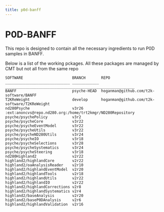 ```yaml
---
title: p0d-banff
---
```


P0D-BANFF
=========

This repo is designed to contain all the necessary ingredients to run P0D samples in BANFF.

Below is a list of the working pckages. All these packages are managed by CMT but not all from the same repo

    SOFTWARE                      BRANCH       REPO
    _____________________________ ____________ __________________________________________________________
    BANFF                         psyche-HEAD  hoganman@github.com/t2k-software/BANFF
    T2KReWeight                   develop      hoganman@github.com/t2k-software/T2KReWeight
    nd280Psyche                   v3r26        :ext:anoncvs@repo.nd280.org:/home/trt2kmgr/ND280Repository
    psyche/psychePolicy           v3r2 
    psyche/psycheCore             v3r22
    psyche/psycheEventModel       v3r22
    psyche/psycheUtils            v3r22
    psyche/psycheND280Utils       v3r24
    psyche/psycheIO               v3r18
    psyche/psycheSelections       v3r28
    psyche/psycheSystematics      v3r24
    psyche/psycheSteering         v3r18
    nd280Highland2                v2r22
    highland2/highlandCore        v2r22
    highland2/oaAnalysisReader    v2r10
    highland2/highlandEventModel  v2r20
    highland2/highlandTools       v2r18
    highland2/highlandUtils       v2r22
    highland2/highlandIO          v2r22
    highland2/highlandCorrections v2r8
    highland2/highlandSystematics v2r4
    highland2/baseAnalysis        v2r20
    highland2/baseP0DAnalysis     v2r6
    highland2/highlandValidation  v2r16
